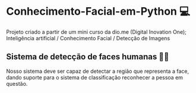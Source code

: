 # Conhecimento-Facial-em-Python 💻
Projeto criado a partir de um mini curso da dio.me (Digital Inovation One); Inteligência artificial / Conhecimento Facial / Detecção de Imagens

## Sistema de detecção de faces humanas 👨‍🦱
Nosso sistema deve ser capaz de detectar a região que representa a face, dando suporte para o sistema de classificação reconhecer a pessoa em questão.

